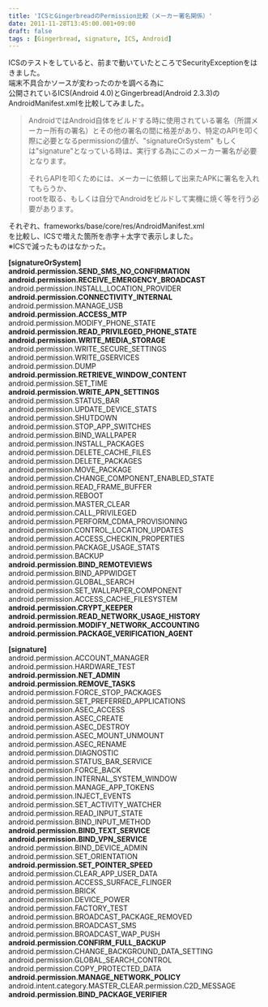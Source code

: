 ```yaml
---
title: 'ICSとGingerbreadのPermission比較（メーカー署名関係）'
date: 2011-11-28T13:45:00.001+09:00
draft: false
tags : [Gingerbread, signature, ICS, Android]
---
```


ICSのテストをしていると、前まで動いていたところでSecurityExceptionをはきました。  
端末不具合かソースが変わったのかを調べる為に  
公開されているICS(Android 4.0)とGingerbread(Android 2.3.3)のAndroidManifest.xmlを比較してみました。  
  

> AndroidではAndroid自体をビルドする時に使用されている署名（所謂メーカー所有の署名）とその他の署名の間に格差があり、特定のAPIを叩く際に必要となるpermissionの値が、"signatureOrSystem" もしくは"signature"となっている時は、実行する為にこのメーカー署名が必要となります。  
>   
> それらAPIを叩くためには、メーカーに依頼して出来たAPKに署名を入れてもらうか、  
> rootを取る、もしくは自分でAndroidをビルドして実機に焼く等を行う必要があります。

  
それぞれ、frameworks/base/core/res/AndroidManifest.xml  
を比較し、ICSで増えた箇所を赤字＋太字で表示しました。  
※ICSで減ったものはなかった。  
  
**\[signatureOrSystem\]**  
**android.permission.SEND\_SMS\_NO\_CONFIRMATION**  
**android.permission.RECEIVE\_EMERGENCY\_BROADCAST**  
android.permission.INSTALL\_LOCATION\_PROVIDER  
**android.permission.CONNECTIVITY\_INTERNAL**  
android.permission.MANAGE\_USB  
**android.permission.ACCESS\_MTP**  
android.permission.MODIFY\_PHONE\_STATE  
**android.permission.READ\_PRIVILEGED\_PHONE\_STATE**  
**android.permission.WRITE\_MEDIA\_STORAGE**  
android.permission.WRITE\_SECURE\_SETTINGS  
android.permission.WRITE\_GSERVICES  
android.permission.DUMP  
**android.permission.RETRIEVE\_WINDOW\_CONTENT**  
android.permission.SET\_TIME  
**android.permission.WRITE\_APN\_SETTINGS**  
android.permission.STATUS\_BAR  
android.permission.UPDATE\_DEVICE\_STATS  
android.permission.SHUTDOWN  
android.permission.STOP\_APP\_SWITCHES  
android.permission.BIND\_WALLPAPER  
android.permission.INSTALL\_PACKAGES  
android.permission.DELETE\_CACHE\_FILES  
android.permission.DELETE\_PACKAGES  
android.permission.MOVE\_PACKAGE  
android.permission.CHANGE\_COMPONENT\_ENABLED\_STATE  
android.permission.READ\_FRAME\_BUFFER  
android.permission.REBOOT  
android.permission.MASTER\_CLEAR  
android.permission.CALL\_PRIVILEGED  
android.permission.PERFORM\_CDMA\_PROVISIONING  
android.permission.CONTROL\_LOCATION\_UPDATES  
android.permission.ACCESS\_CHECKIN\_PROPERTIES  
android.permission.PACKAGE\_USAGE\_STATS  
android.permission.BACKUP  
**android.permission.BIND\_REMOTEVIEWS**  
android.permission.BIND\_APPWIDGET  
android.permission.GLOBAL\_SEARCH  
android.permission.SET\_WALLPAPER\_COMPONENT  
android.permission.ACCESS\_CACHE\_FILESYSTEM  
**android.permission.CRYPT\_KEEPER**  
**android.permission.READ\_NETWORK\_USAGE\_HISTORY**  
**android.permission.MODIFY\_NETWORK\_ACCOUNTING**  
**android.permission.PACKAGE\_VERIFICATION\_AGENT**  
  
**\[signature\]**  
android.permission.ACCOUNT\_MANAGER  
android.permission.HARDWARE\_TEST  
**android.permission.NET\_ADMIN**  
**android.permission.REMOVE\_TASKS**  
android.permission.FORCE\_STOP\_PACKAGES  
android.permission.SET\_PREFERRED\_APPLICATIONS  
android.permission.ASEC\_ACCESS  
android.permission.ASEC\_CREATE  
android.permission.ASEC\_DESTROY  
android.permission.ASEC\_MOUNT\_UNMOUNT  
android.permission.ASEC\_RENAME  
android.permission.DIAGNOSTIC  
android.permission.STATUS\_BAR\_SERVICE  
android.permission.FORCE\_BACK  
android.permission.INTERNAL\_SYSTEM\_WINDOW  
android.permission.MANAGE\_APP\_TOKENS  
android.permission.INJECT\_EVENTS  
android.permission.SET\_ACTIVITY\_WATCHER  
android.permission.READ\_INPUT\_STATE  
android.permission.BIND\_INPUT\_METHOD  
**android.permission.BIND\_TEXT\_SERVICE**  
**android.permission.BIND\_VPN\_SERVICE**  
android.permission.BIND\_DEVICE\_ADMIN  
android.permission.SET\_ORIENTATION  
**android.permission.SET\_POINTER\_SPEED**  
android.permission.CLEAR\_APP\_USER\_DATA  
android.permission.ACCESS\_SURFACE\_FLINGER  
android.permission.BRICK  
android.permission.DEVICE\_POWER  
android.permission.FACTORY\_TEST  
android.permission.BROADCAST\_PACKAGE\_REMOVED  
android.permission.BROADCAST\_SMS  
android.permission.BROADCAST\_WAP\_PUSH  
**android.permission.CONFIRM\_FULL\_BACKUP**  
android.permission.CHANGE\_BACKGROUND\_DATA\_SETTING  
android.permission.GLOBAL\_SEARCH\_CONTROL  
android.permission.COPY\_PROTECTED\_DATA  
**android.permission.MANAGE\_NETWORK\_POLICY**  
android.intent.category.MASTER\_CLEAR.permission.C2D\_MESSAGE  
**android.permission.BIND\_PACKAGE\_VERIFIER**
